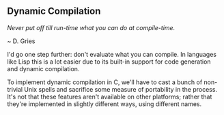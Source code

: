 ## Dynamic Compilation

*Never put off till run-time what you can do at compile-time.*

~ D. Gries

I'd go one step further: don't evaluate what you can compile. In languages like Lisp this is a lot easier due to its built-in support for code generation and dynamic compilation.

To implement dynamic compilation in C, we'll have to cast a bunch of non-trivial Unix spells and sacrifice some measure of portability in the process. It's not that these features aren't available on other platforms; rather that they're implemented in slightly different ways, using different names.
